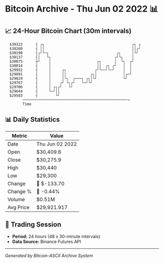 # Bitcoin Archive - Thu Jun 02 2022 📊

## 📈 24-Hour Bitcoin Chart (30m intervals)

```
  $30322      ┤ ┌┐                                        ┌┐ ┌ 
  $30260      ┤ ││                                        ││┌┘ 
  $30198      ┤┌┘└─┐                               ┌┐     │└┘  
  $30137      ┤│   └┐                             ┌┘└┐    │    
  $30075      ┼┘    │                     ┌┐      │  └┐  ┌┘    
  $30014      ┤     │                     ││  ┌┐ ┌┘   │  │     
  $29952      ┤     │     ┌┐             ┌┘└──┘└─┘    │  │     
  $29891      ┤     │     ││           ┌┐│            │┌─┘     
  $29829      ┤     │     │└┐  ┌───┐ ┌┐│└┘            └┘       
  $29767      ┤     │    ┌┘ └┐┌┘   └─┘└┘                       
  $29706      ┤     │ ┌┐┌┘   └┘                                
  $29644      ┤     └─┘││                                      
  $29583      ┤        └┘                                      
        ────────────────────────────────────────────────→
        Time
```

## 📊 Daily Statistics

| Metric | Value |
|--------|-------|
| Date | Thu Jun 02 2022 |
| Open | $30,409.6 |
| Close | $30,275.9 |
| High | $30,440 |
| Low | $29,300 |
| Change | 🔴 $-133.70 |
| Change % | 🔴 -0.44% |
| Volume | $0.51M |
| Avg Price | $29,921.917 |

## 📅 Trading Session

- **Period:** 24 hours (48 x 30-minute intervals)
- **Data Source:** Binance Futures API

---
*Generated by Bitcoin-ASCII Archive System*
